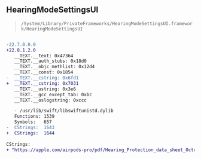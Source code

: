 ## HearingModeSettingsUI

> `/System/Library/PrivateFrameworks/HearingModeSettingsUI.framework/HearingModeSettingsUI`

```diff

-22.7.0.0.0
+22.8.1.2.0
   __TEXT.__text: 0x47364
   __TEXT.__auth_stubs: 0x18d0
   __TEXT.__objc_methlist: 0x12d4
   __TEXT.__const: 0x1854
-  __TEXT.__cstring: 0x6fd1
+  __TEXT.__cstring: 0x7031
   __TEXT.__ustring: 0x3e6
   __TEXT.__gcc_except_tab: 0xbc
   __TEXT.__oslogstring: 0xccc

   - /usr/lib/swift/libswiftunistd.dylib
   Functions: 1539
   Symbols:   657
-  CStrings:  1643
+  CStrings:  1644
 
CStrings:
+ "https://apple.com/airpods-pro/pdf/Hearing_Protection_data_sheet_October_2024.pdf"

```
